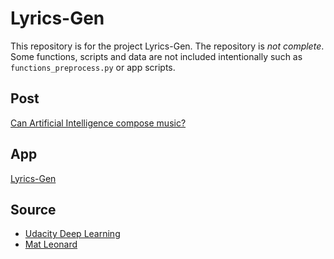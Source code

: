 # Lyrics-Gen
This repository is for the project Lyrics-Gen. The repository is *not complete*. Some functions, scripts and data are not included intentionally such as `functions_preprocess.py` or app scripts.

## Post
[Can Artificial Intelligence compose music?](http://www.doganaskan.com/blog/posts/lyricsgen.html)

## App
[Lyrics-Gen](http://www.lyrics-gen.com)

## Source
- [Udacity Deep Learning](https://github.com/udacity/deep-learning)  
- [Mat Leonard](https://github.com/mcleonard)
